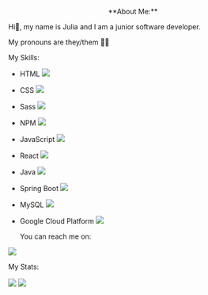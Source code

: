 <p align="center"> **About Me:** </p>

<p> Hi👋, my name is Julia and I am a junior software developer.

My pronouns are they/them 🏳️‍🌈 </p>



<p> My Skills:</p>

- HTML <span ><img src="https://img.shields.io/badge/HTML5-E34F26?style=for-the-badge&logo=html5&logoColor=white" /></span>
- CSS <span><img src="https://img.shields.io/badge/CSS3-1572B6?style=for-the-badge&logo=css3&logoColor=white" /></span>
- Sass <span><img src="https://img.shields.io/badge/Sass-CC6699?style=for-the-badge&logo=sass&logoColor=white" /></span>
- NPM <span><img src="https://img.shields.io/badge/npm-CB3837?style=for-the-badge&logo=npm&logoColor=white" /></span>
- JavaScript <span><img src="https://img.shields.io/badge/JavaScript-323330?style=for-the-badge&logo=javascript&logoColor=F7DF1E" /></span>
- React <span><img src="https://img.shields.io/badge/React-20232A?style=for-the-badge&logo=react&logoColor=61DAFB" /></span>
- Java <span><img src="https://img.shields.io/badge/Java-ED8B00?style=for-the-badge&logo=java&logoColor=white" /></span>
- Spring Boot <span><img src="https://img.shields.io/badge/Spring_Boot-F2F4F9?style=for-the-badge&logo=spring-boot" /></span>
- MySQL <span><img src="https://img.shields.io/badge/MySQL-005C84?style=for-the-badge&logo=mysql&logoColor=white" /></span>
- Google Cloud Platform <span><img src="https://img.shields.io/badge/Google_Cloud-4285F4?style=for-the-badge&logo=google-cloud&logoColor=white" /></span>

   <p> You can reach me on:</p>

<a href="https://www.linkedin.com/in/julia-banerjee-0a40511b0/" target="blank"><img align="center" src="https://img.shields.io/badge/LinkedIn-0077B5?style=for-the-badge&logo=linkedin&logoColor=white" /></a>
   
   <p> My Stats: </p>
 <img src="https://github-readme-stats.vercel.app/api/top-langs/?username=juliabanerjee" img align="center"/>    
 <img src="https://github-readme-stats.vercel.app/api?username=juliabanerjee" img align="center"/>   

